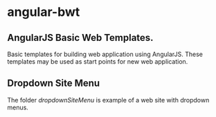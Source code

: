 # angular-bwt
## AngularJS Basic Web Templates.
Basic templates for building web application using AngularJS.
These templates may be used as start points for new web application. 

## Dropdown Site Menu
The folder _dropdownSiteMenu_ is example of a web site with dropdown menus. 